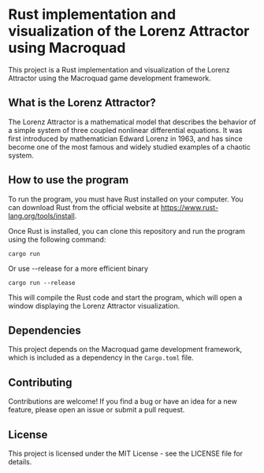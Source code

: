 # Rust implementation and visualization of the Lorenz Attractor using Macroquad

This project is a Rust implementation and visualization of the Lorenz Attractor using the Macroquad game development framework. 

## What is the Lorenz Attractor?

The Lorenz Attractor is a mathematical model that describes the behavior of a simple system of three coupled nonlinear differential equations. It was first introduced by mathematician Edward Lorenz in 1963, and has since become one of the most famous and widely studied examples of a chaotic system.

## How to use the program

To run the program, you must have Rust installed on your computer. You can download Rust from the official website at https://www.rust-lang.org/tools/install.

Once Rust is installed, you can clone this repository and run the program using the following command:

	cargo run

Or use --release for a more efficient binary

	cargo run --release

This will compile the Rust code and start the program, which will open a window displaying the Lorenz Attractor visualization.

## Dependencies

This project depends on the Macroquad game development framework, which is included as a dependency in the `Cargo.toml` file.

## Contributing

Contributions are welcome! If you find a bug or have an idea for a new feature, please open an issue or submit a pull request.

## License

This project is licensed under the MIT License - see the LICENSE file for details.
